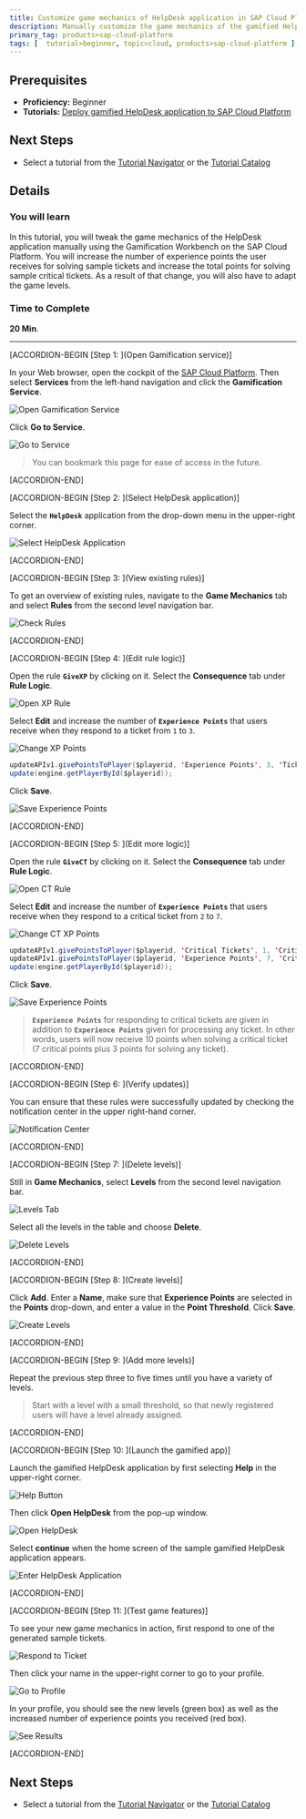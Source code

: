```yaml
---
title: Customize game mechanics of HelpDesk application in SAP Cloud Platform
description: Manually customize the game mechanics of the gamified HelpDesk application using the Gamification Workbench on the SAP Cloud Platform.
primary_tag: products>sap-cloud-platform
tags: [  tutorial>beginner, topic>cloud, products>sap-cloud-platform ]
---
```

## Prerequisites  
- **Proficiency:** Beginner
- **Tutorials:** [Deploy gamified HelpDesk application to SAP Cloud Platform](http://www.sap.com/developer/tutorials/hcp-deploy-gamified-application.html)

## Next Steps
- Select a tutorial from the [Tutorial Navigator](http://www.sap.com/developer/tutorial-navigator.html) or the [Tutorial Catalog](http://www.sap.com/developer/tutorials.html)

## Details
### You will learn  
In this tutorial, you will tweak the game mechanics of the HelpDesk application manually using the Gamification Workbench on the SAP Cloud Platform. You will increase the number of experience points the user receives for solving sample tickets and increase the total points for solving sample critical tickets. As a result of that change, you will also have to adapt the game levels.

### Time to Complete
**20 Min**.

---

[ACCORDION-BEGIN [Step 1: ](Open Gamification service)]

In your Web browser, open the cockpit of the [SAP Cloud Platform](https://account.hanatrial.ondemand.com/cockpit). Then select **Services** from the left-hand navigation and click the **Gamification Service**.

![Open Gamification Service](1.png)


Click **Go to Service**.

![Go to Service](2.png)

>You can bookmark this page for ease of access in the future.


[ACCORDION-END]

[ACCORDION-BEGIN [Step 2: ](Select HelpDesk application)]

Select the **`HelpDesk`** application from the drop-down menu in the upper-right corner.

![Select HelpDesk Application](3.png)


[ACCORDION-END]

[ACCORDION-BEGIN [Step 3: ](View existing rules)]

To get an overview of existing rules, navigate to the **Game Mechanics** tab and select **Rules** from the second level navigation bar.

![Check Rules](4.png)


[ACCORDION-END]

[ACCORDION-BEGIN [Step 4: ](Edit rule logic)]

Open the rule **`GiveXP`** by clicking on it. Select the **Consequence** tab under **Rule Logic**.

![Open XP Rule](5.png)

Select **Edit** and increase the number of **`Experience Points`** that users receive when they respond to a ticket from `1` to `3`.

![Change XP Points](6.png)

```java
updateAPIv1.givePointsToPlayer($playerid, 'Experience Points', 3, 'Ticket processed');
update(engine.getPlayerById($playerid));
```

Click **Save**.

![Save Experience Points](7.png)


[ACCORDION-END]

[ACCORDION-BEGIN [Step 5: ](Edit more logic)]

Open the rule **`GiveCT`** by clicking on it. Select the **Consequence** tab under **Rule Logic**.

![Open CT Rule](8.png)

Select **Edit** and increase the number of **`Experience Points`** that users receive when they respond to a critical ticket from `2` to `7`.

![Change CT XP Points](9.png)

```java
updateAPIv1.givePointsToPlayer($playerid, 'Critical Tickets', 1, 'Critical ticket processed');
updateAPIv1.givePointsToPlayer($playerid, 'Experience Points', 7, 'Critical ticket processed');
update(engine.getPlayerById($playerid));
```

Click **Save**.

![Save Experience Points](10.png)

>**`Experience Points`** for responding to critical tickets are given in addition to **`Experience Points`** given for processing any ticket. In other words, users will now receive 10 points when solving a critical ticket (7 critical points plus 3 points for solving any ticket).


[ACCORDION-END]

[ACCORDION-BEGIN [Step 6: ](Verify updates)]

You can ensure that these rules were successfully updated by checking the notification center in the upper right-hand corner.

![Notification Center](11.png)


[ACCORDION-END]

[ACCORDION-BEGIN [Step 7: ](Delete levels)]

Still in **Game Mechanics**, select **Levels** from the second level navigation bar.

![Levels Tab](12.png)

Select all the levels in the table and choose **Delete**.

![Delete Levels](13.png)


[ACCORDION-END]

[ACCORDION-BEGIN [Step 8: ](Create levels)]

Click **Add**. Enter a **Name**, make sure that **Experience Points** are selected in the **Points** drop-down, and enter a value in the **Point Threshold**. Click **Save**.

![Create Levels](14.png)


[ACCORDION-END]

[ACCORDION-BEGIN [Step 9: ](Add more levels)]

Repeat the previous step three to five times until you have a variety of levels.

>Start with a level with a small threshold, so that newly registered users will have a level already assigned.


[ACCORDION-END]

[ACCORDION-BEGIN [Step 10: ](Launch the gamified app)]

Launch the gamified HelpDesk application by first selecting **Help** in the upper-right corner.

![Help Button](16.png)

Then click **Open HelpDesk** from the pop-up window.

![Open HelpDesk](17.png)

Select **continue** when the home screen of the sample gamified HelpDesk application appears.

![Enter HelpDesk Application](18.png)


[ACCORDION-END]

[ACCORDION-BEGIN [Step 11: ](Test game features)]

To see your new game mechanics in action, first respond to one of the generated sample tickets.

![Respond to Ticket](19.png)

Then click your name in the upper-right corner to go to your profile.

![Go to Profile](20.png)

In your profile, you should see the new levels (green box) as well as the increased number of experience points you received (red box).

![See Results](21.png)


[ACCORDION-END]


## Next Steps
- Select a tutorial from the [Tutorial Navigator](http://www.sap.com/developer/tutorial-navigator.html) or the [Tutorial Catalog](http://www.sap.com/developer/tutorials.html)
